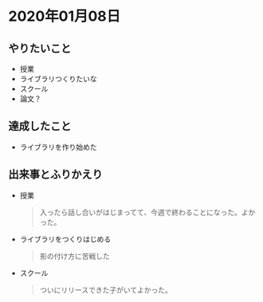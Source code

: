 # 2020年01月08日

## やりたいこと

- 授業
- ライブラリつくりたいな
- スクール
- 論文？

## 達成したこと

- ライブラリを作り始めた 

## 出来事とふりかえり

- 授業
  > 入ったら話し合いがはじまってて、今週で終わることになった。よかった。
- ライブラリをつくりはじめる
  > 影の付け方に苦戦した
- スクール
  > ついにリリースできた子がいてよかった。
